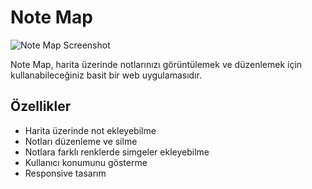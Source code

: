 # Note Map

![Note Map Screenshot](ekranGifi.gif)

Note Map, harita üzerinde notlarınızı görüntülemek ve düzenlemek için kullanabileceğiniz basit bir web uygulamasıdır.

## Özellikler

- Harita üzerinde not ekleyebilme
- Notları düzenleme ve silme
- Notlara farklı renklerde simgeler ekleyebilme
- Kullanıcı konumunu gösterme
- Responsive tasarım


